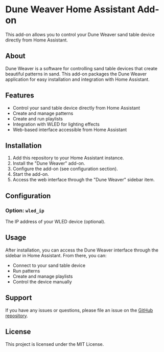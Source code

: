 # Dune Weaver Home Assistant Add-on

This add-on allows you to control your Dune Weaver sand table device directly from Home Assistant.

## About

Dune Weaver is a software for controlling sand table devices that create beautiful patterns in sand. This add-on packages the Dune Weaver application for easy installation and integration with Home Assistant.

## Features

- Control your sand table device directly from Home Assistant
- Create and manage patterns
- Create and run playlists
- Integration with WLED for lighting effects
- Web-based interface accessible from Home Assistant

## Installation

1. Add this repository to your Home Assistant instance.
2. Install the "Dune Weaver" add-on.
3. Configure the add-on (see configuration section).
4. Start the add-on.
5. Access the web interface through the "Dune Weaver" sidebar item.

## Configuration

### Option: `wled_ip`

The IP address of your WLED device (optional).

## Usage

After installation, you can access the Dune Weaver interface through the sidebar in Home Assistant. From there, you can:

- Connect to your sand table device
- Run patterns
- Create and manage playlists
- Control the device manually

## Support

If you have any issues or questions, please file an issue on the [GitHub repository](https://github.com/your-username/dune-weaver).

## License

This project is licensed under the MIT License. 